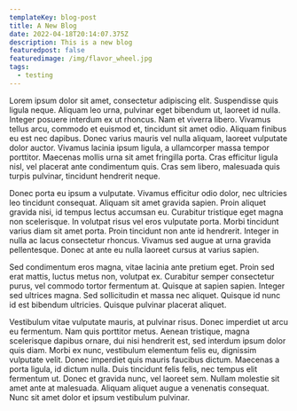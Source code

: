 ```yaml
---
templateKey: blog-post
title: A New Blog
date: 2022-04-18T20:14:07.375Z
description: This is a new blog
featuredpost: false
featuredimage: /img/flavor_wheel.jpg
tags:
  - testing
---
```

<!--StartFragment-->

Lorem ipsum dolor sit amet, consectetur adipiscing elit. Suspendisse quis ligula neque. Aliquam leo urna, pulvinar eget bibendum ut, laoreet id nulla. Integer posuere interdum ex ut rhoncus. Nam et viverra libero. Vivamus tellus arcu, commodo et euismod et, tincidunt sit amet odio. Aliquam finibus eu est nec dapibus. Donec varius mauris vel nulla aliquam, laoreet vulputate dolor auctor. Vivamus lacinia ipsum ligula, a ullamcorper massa tempor porttitor. Maecenas mollis urna sit amet fringilla porta. Cras efficitur ligula nisl, vel placerat ante condimentum quis. Cras sem libero, malesuada quis turpis pulvinar, tincidunt hendrerit neque.

Donec porta eu ipsum a vulputate. Vivamus efficitur odio dolor, nec ultricies leo tincidunt consequat. Aliquam sit amet gravida sapien. Proin aliquet gravida nisi, id tempus lectus accumsan eu. Curabitur tristique eget magna non scelerisque. In volutpat risus vel eros vulputate porta. Morbi tincidunt varius diam sit amet porta. Proin tincidunt non ante id hendrerit. Integer in nulla ac lacus consectetur rhoncus. Vivamus sed augue at urna gravida pellentesque. Donec at ante eu nulla laoreet cursus at varius sapien.

Sed condimentum eros magna, vitae lacinia ante pretium eget. Proin sed erat mattis, luctus metus non, volutpat ex. Curabitur semper consectetur purus, vel commodo tortor fermentum at. Quisque at sapien sapien. Integer sed ultrices magna. Sed sollicitudin et massa nec aliquet. Quisque id nunc id est bibendum ultricies. Quisque pulvinar placerat aliquet.

Vestibulum vitae vulputate mauris, at pulvinar risus. Donec imperdiet ut arcu eu fermentum. Nam quis porttitor metus. Aenean tristique, magna scelerisque dapibus ornare, dui nisi hendrerit est, sed interdum ipsum dolor quis diam. Morbi ex nunc, vestibulum elementum felis eu, dignissim vulputate velit. Donec imperdiet quis mauris faucibus dictum. Maecenas a porta ligula, id dictum nulla. Duis tincidunt felis felis, nec tempus elit fermentum ut. Donec et gravida nunc, vel laoreet sem. Nullam molestie sit amet ante at malesuada. Aliquam aliquet augue a venenatis consequat. Nunc sit amet dolor et ipsum vestibulum pulvinar.

<!--EndFragment-->
